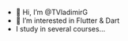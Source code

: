 - 👋 Hi, I’m @TVladimirG
- 👀 I’m interested in Flutter & Dart
- I study in several courses...



<!---
TVladimirG/TVladimirG is a ✨ special ✨ repository because its `README.md` (this file) appears on your GitHub profile.
You can click the Preview link to take a look at your changes.
--->
